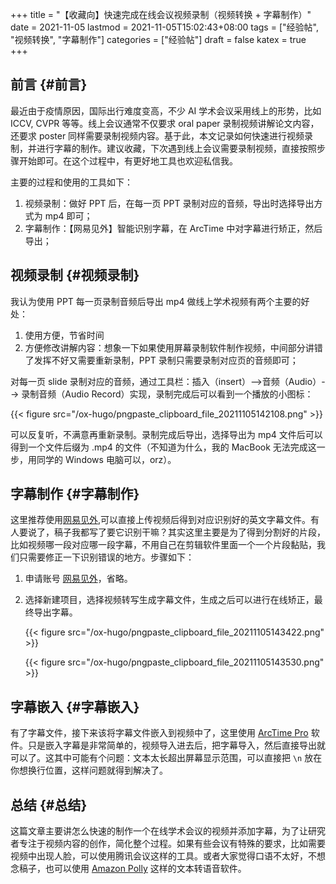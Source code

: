 +++
title = "【收藏向】快速完成在线会议视频录制（视频转换 + 字幕制作）"
date = 2021-11-05
lastmod = 2021-11-05T15:02:43+08:00
tags = ["经验帖", "视频转换", "字幕制作"]
categories = ["经验帖"]
draft = false
katex = true
+++

## 前言 {#前言}

最近由于疫情原因，国际出行难度变高，不少 AI 学术会议采用线上的形势，比如 ICCV, CVPR 等等。线上会议通常不仅要求 oral paper 录制视频讲解论文内容，还要求 poster 同样需要录制视频内容。基于此，本文记录如何快速进行视频录制，并进行字幕的制作。建议收藏，下次遇到线上会议需要录制视频，直接按照步骤开始即可。在这个过程中，有更好地工具也欢迎私信我。

主要的过程和使用的工具如下：

1.  视频录制：做好 PPT 后，在每一页 PPT 录制对应的音频，导出时选择导出方式为 mp4 即可；
2.  字幕制作：【网易见外】智能识别字幕，在 ArcTime 中对字幕进行矫正，然后导出；


## 视频录制 {#视频录制}

我认为使用 PPT 每一页录制音频后导出 mp4 做线上学术视频有两个主要的好处：

1.  使用方便，节省时间
2.  方便修改讲解内容：想象一下如果使用屏幕录制软件制作视频，中间部分讲错了发挥不好又需要重新录制，PPT 录制只需要录制对应页的音频即可；

对每一页 slide 录制对应的音频，通过工具栏：插入（insert）-->音频（Audio）--> 录制音频（Audio Record）实现，录制完成后可以看到一个播放的小图标：

{{< figure src="/ox-hugo/pngpaste_clipboard_file_20211105142108.png" >}}

可以反复听，不满意再重新录制。录制完成后导出，选择导出为 mp4 文件后可以得到一个文件后缀为 .mp4 的文件（不知道为什么，我的 MacBook 无法完成这一步，用同学的 Windows 电脑可以，orz）。


## 字幕制作 {#字幕制作}

这里推荐使用[网易见外](https://jianwai.youdao.com/),可以直接上传视频后得到对应识别好的英文字幕文件。有人要说了，稿子我都写了要它识别干嘛？其实这里主要是为了得到分割好的片段，比如视频哪一段对应哪一段字幕，不用自己在剪辑软件里面一个一个片段黏贴，我们只需要修正一下识别错误的地方。步骤如下：

1.  申请账号 [网易见外](https://jianwai.youdao.com/)，省略。
2.  选择新建项目，选择视频转写生成字幕文件，生成之后可以进行在线矫正，最终导出字幕。

    {{< figure src="/ox-hugo/pngpaste_clipboard_file_20211105143422.png" >}}

    {{< figure src="/ox-hugo/pngpaste_clipboard_file_20211105143530.png" >}}


## 字幕嵌入 {#字幕嵌入}

有了字幕文件，接下来该将字幕文件嵌入到视频中了，这里使用 [ArcTime Pro](https://arctime.org/)  软件。只是嵌入字幕是非常简单的，视频导入进去后，把字幕导入，然后直接导出就可以了。这其中可能有个问题：文本太长超出屏幕显示范围，可以直接把 `\n` 放在你想换行位置，这样问题就得到解决了。


## 总结 {#总结}

这篇文章主要讲怎么快速的制作一个在线学术会议的视频并添加字幕，为了让研究者专注于视频内容的创作，简化整个过程。如果有些会议有特殊的要求，比如需要视频中出现人脸，可以使用腾讯会议这样的工具。或者大家觉得口语不太好，不想念稿子，也可以使用 [Amazon Polly](https://aws.amazon.com/cn/polly/) 这样的文本转语音软件。
